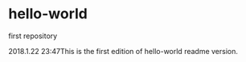 # hello-world
first repository

2018.1.22 23:47This is the first edition of hello-world readme version.
